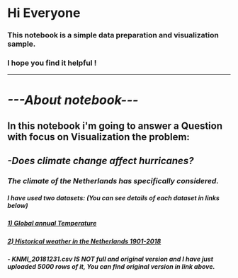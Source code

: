 # Hi Everyone
### This notebook is a simple data preparation and visualization sample.
### I hope you find it helpful ! 
---
# *---About notebook---*
## In this notebook i'm going to answer a Question with focus on Visualization the problem:   
## *-Does climate change affect hurricanes?*
### *The climate of the Netherlands has specifically considered.*     

##### I have used two datasets: (You can see details of each dataset in links below)   
##### [1) Global annual Temperature](https://datahub.io/core/global-temp)
##### [2) Historical weather in the Netherlands 1901-2018](https://www.kaggle.com/datasets/sinaasappel/historical-weather-in-the-netherlands-19012018)    
##### - KNMI_20181231.csv **IS NOT** full and original version and I have just uploaded 5000 rows of it, You can find original version in link above.